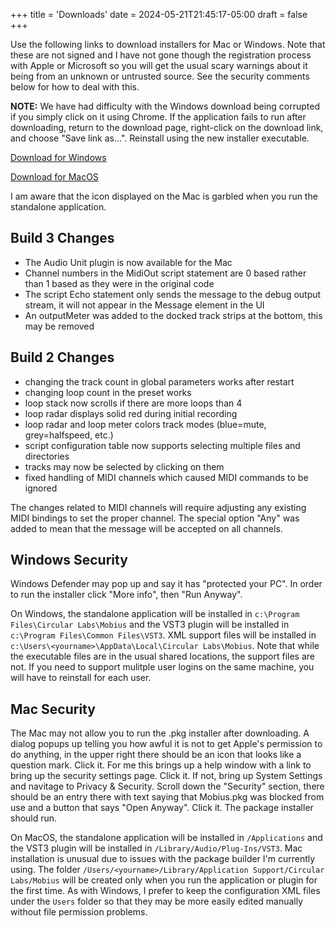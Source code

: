 +++
title = 'Downloads'
date = 2024-05-21T21:45:17-05:00
draft = false
+++

Use the following links to download installers for Mac or Windows.  Note that these are not signed and I have not gone though the registration process with Apple or Microsoft so you will get the usual scary warnings about it being from an unknown or untrusted source.  See the security comments below for how to deal with this.

**NOTE:** We have had difficulty with the Windows download being corrupted if you simply click on it using Chrome.  If the application fails to run after downloading, return to the download page, right-click on the download link, and choose "Save link as...".   Reinstall using the new installer executable.

[Download for Windows](https://www.hairycrazyants.com/MobiusSetup.exe)

[Download for MacOS](https://www.hairycrazyants.com/Mobius.pkg)

I am aware that the icon displayed on the Mac is garbled when you run the standalone application.

## Build 3 Changes

- The Audio Unit plugin is now available for the Mac
- Channel numbers in the MidiOut script statement are 0 based rather than 1 based as they were in the original code
- The script Echo statement only sends the message to the debug output stream, it will not appear in the Message element in the UI
- An outputMeter was added to the docked track strips at the bottom, this may be removed

## Build 2 Changes

- changing the track count in global parameters works after restart
- changing loop count in the preset works
- loop stack now scrolls if there are more loops than 4
- loop radar displays solid red during initial recording
- loop radar and loop meter colors track modes (blue=mute, grey=halfspeed, etc.)
- script configuration table now supports selecting multiple files and directories
- tracks may now be selected by clicking on them
- fixed handling of MIDI channels which caused MIDI commands to be ignored

The changes related to MIDI channels will require adjusting any
existing MIDI bindings to set the proper channel.  The special option "Any"
was added to mean that the message will be accepted on all channels.

## Windows Security

Windows Defender may pop up and say it has "protected your PC".  In order to run the installer click "More info", then "Run Anyway".

On Windows, the standalone application will be installed in `c:\Program Files\Circular Labs\Mobius` and the VST3 plugin will be installed
in `c:\Program Files\Common Files\VST3`.   XML support files will be installed in `c:\Users\<yourname>\AppData\Local\Circular Labs\Mobius`.
Note that while the executable files are in the usual shared locations, the support files are not.  If you need to support mulitple user logins on
the same machine, you will have to reinstall for each user.

## Mac Security

The Mac may not allow you to run the .pkg installer after downloading.  A dialog popups up telling you how awful it is not to get Apple's permission to do anything, in the upper right there should be an icon that looks like a question mark.  Click it.  For me this brings up a help window with a link to bring up the security settings page.  Click it.  If not, bring up System Settings and navitage to Privacy & Security.  Scroll down the "Security" section, there should be an entry there with text saying that Mobius.pkg was blocked from use and a button that says "Open Anyway".  Click it.  The package installer should run.

On MacOS, the standalone application will be installed in `/Applications` and the VST3 plugin will be installed in `/Library/Audio/Plug-Ins/VST3`.
Mac installation is unusual due to issues with the package builder I'm currently using.  The folder `/Users/<yourname>/Library/Application Support/Circular Labs/Mobius`
will be created only when you run the application or plugin for the first time.  As with Windows, I prefer to keep the configuration XML files under the `Users` folder so that they may be more easily edited manually without file permission problems.





